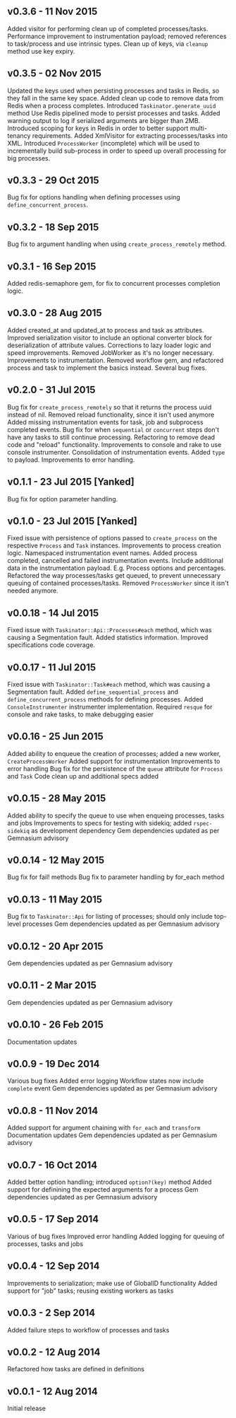 v0.3.6 - 11 Nov 2015
---
Added visitor for performing clean up of completed processes/tasks.
Performance improvement to instrumentation payload; removed references to task/process and use intrinsic types.
Clean up of keys, via `cleanup` method use key expiry.

v0.3.5 - 02 Nov 2015
---
Updated the keys used when persisting processes and tasks in Redis, so they fall in the same key space.
Added clean up code to remove data from Redis when a process completes.
Introduced `Taskinator.generate_uuid` method
Use Redis pipelined mode to persist processes and tasks.
Added warning output to log if serialized arguments are bigger than 2MB.
Introduced scoping for keys in Redis in order to better support multi-tenancy requirements.
Added XmlVisitor for extracting processes/tasks into XML.
Introduced `ProcessWorker` (incomplete) which will be used to incrementally build sub-process in order to speed up overall processing for big processes.

v0.3.3 - 29 Oct 2015
---
Bug fix for options handling when defining processes using `define_concurrent_process`.

v0.3.2 - 18 Sep 2015
---
Bug fix to argument handling when using `create_process_remotely` method.

v0.3.1 - 16 Sep 2015
---
Added redis-semaphore gem, for fix to concurrent processes completion logic.

v0.3.0 - 28 Aug 2015
---
Added created_at and updated_at to process and task as attributes.
Improved serialization visitor to include an optional converter block for deserialization of attribute values.
Corrections to lazy loader logic and speed improvements.
Removed JobWorker as it's no longer necessary.
Improvements to instrumentation.
Removed workflow gem, and refactored process and task to implement the basics instead.
Several bug fixes.

v0.2.0 - 31 Jul 2015
---
Bug fix for `create_process_remotely` so that it returns the process uuid instead of nil.
Removed reload functionality, since it isn't used anymore
Added missing instrumentation events for task, job and subprocess completed events.
Bug fix for when `sequential` or `concurrent` steps don't have any tasks to still continue processing.
Refactoring to remove dead code and "reload" functionality.
Improvements to console and rake to use console instrumenter.
Consolidation of instrumentation events. Added `type` to payload.
Improvements to error handling.

v0.1.1 - 23 Jul 2015  [Yanked]
---
Bug fix for option parameter handling.

v0.1.0 - 23 Jul 2015 [Yanked]
---
Fixed issue with persistence of options passed to `create_process` on the respective `Process` and `Task` instances.
Improvements to process creation logic.
Namespaced instrumentation event names.
Added process completed, cancelled and failed instrumentation events.
Include additional data in the instrumentation payload. E.g. Process options and percentages.
Refactored the way processes/tasks get queued, to prevent unnecessary queuing of contained processes/tasks.
Removed `ProcessWorker` since it isn't needed anymore.

v0.0.18 - 14 Jul 2015
---
Fixed issue with `Taskinator::Api::Processes#each` method, which was causing a Segmentation fault.
Added statistics information.
Improved specifications code coverage.

v0.0.17 - 11 Jul 2015
---
Fixed issue with `Taskinator::Task#each` method, which was causing a Segmentation fault.
Added `define_sequential_process` and `define_concurrent_process` methods for defining processes.
Added `ConsoleInstrumenter` instrumenter implementation.
Required `resque` for console and rake tasks, to make debugging easier

v0.0.16 - 25 Jun 2015
---
Added ability to enqueue the creation of processes; added a new worker, `CreateProcessWorker`
Added support for instrumentation
Improvements to error handling
Bug fix for the persistence of the `queue` attribute for `Process` and `Task`
Code clean up and additional specs added

v0.0.15 - 28 May 2015
---
Added ability to specify the queue to use when enqueing processes, tasks and jobs
Improvements to specs for testing with sidekiq; added `rspec-sidekiq` as development dependency
Gem dependencies updated as per Gemnasium advisory

v0.0.14 - 12 May 2015
---
Bug fix for fail! methods
Bug fix to parameter handling by for_each method

v0.0.13 - 11 May 2015
---
Bug fix to `Taskinator::Api` for listing of processes; should only include top-level processes
Gem dependencies updated as per Gemnasium advisory

v0.0.12 - 20 Apr 2015
---
Gem dependencies updated as per Gemnasium advisory

v0.0.11 - 2 Mar 2015
---
Gem dependencies updated as per Gemnasium advisory

v0.0.10 - 26 Feb 2015
---
Documentation updates

v0.0.9 - 19 Dec 2014
---
Various bug fixes
Added error logging
Workflow states now include `complete` event
Gem dependencies updated as per Gemnasium advisory

v0.0.8 - 11 Nov 2014
---
Added support for argument chaining with `for_each` and `transform`
Documentation updates
Gem dependencies updated as per Gemnasium advisory

v0.0.7 - 16 Oct 2014
---
Added better option handling; introduced `option?(key)` method
Added support for definining the expected arguments for a process
Gem dependencies updated as per Gemnasium advisory

v0.0.5 - 17 Sep 2014
---
Various of bug fixes
Improved error handling
Added logging for queuing of processes, tasks and jobs

v0.0.4 - 12 Sep 2014
---
Improvements to serialization; make use of GlobalID functionality
Added support for "job" tasks; reusing existing workers as tasks

v0.0.3 - 2 Sep 2014
---
Added failure steps to workflow of processes and tasks

v0.0.2 - 12 Aug 2014
---
Refactored how tasks are defined in definitions

v0.0.1 - 12 Aug 2014
---
Initial release
